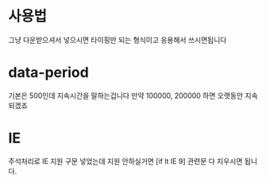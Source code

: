 # 사용법
그냥 다운받으셔서 넣으시면 타이핑만 되는 형식이고 응용해서 쓰시면됩니다

# data-period
기본은 500인데 지속시간을 말하는겁니다
만약 100000, 200000 하면 오랫동안 지속되겠죠

# IE
주석처리로 IE 지원 구문 넣었는데 지원 안하실거면 
[if lt IE 9] 관련문 다 지우시면 됩니다.

